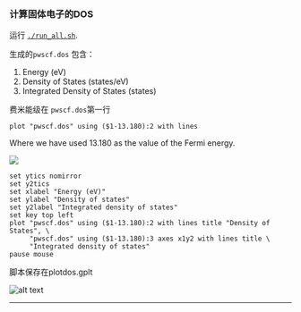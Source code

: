 ### 计算固体电子的DOS

运行 [`./run_all.sh`](04_densityofstates/01_diamond/run_all.sh).

生成的`pwscf.dos` 包含：

1. Energy (eV)
2. Density of States (states/eV)
3. Integrated Density of States (states)


费米能级在 `pwscf.dos`第一行

```
plot "pwscf.dos" using ($1-13.180):2 with lines
```
Where we have used 13.180 as the value of the Fermi energy. 

![](image-3.png)
```
set ytics nomirror
set y2tics
set xlabel "Energy (eV)"
set ylabel "Density of states"
set y2label "Integrated density of states"
set key top left
plot "pwscf.dos" using ($1-13.180):2 with lines title "Density of States", \
     "pwscf.dos" using ($1-13.180):3 axes x1y2 with lines title \
     "Integrated density of states"
pause mouse
```
脚本保存在plotdos.gplt

![alt text](image-5.png)

------------------------------------------------------------------------------
